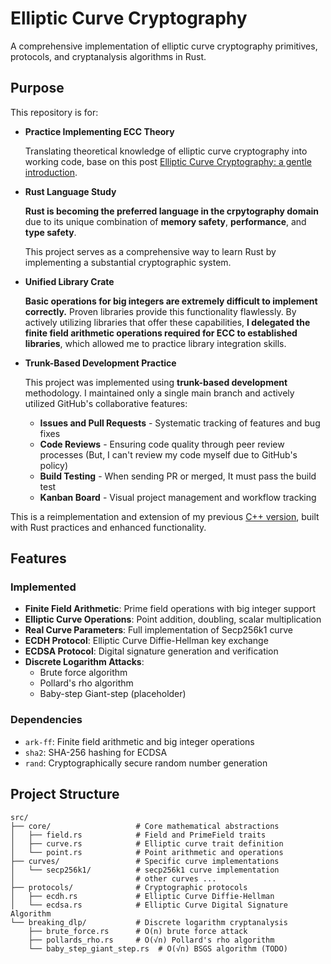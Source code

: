 # Elliptic Curve Cryptography

A comprehensive implementation of elliptic curve cryptography primitives, protocols, and cryptanalysis algorithms in Rust.

## Purpose
This repository is for:

- **Practice Implementing ECC Theory**

    Translating theoretical knowledge of elliptic curve cryptography into working code, base on this post [Elliptic Curve Cryptography: a gentle introduction](https://andrea.corbellini.name/2015/05/17/elliptic-curve-cryptography-a-gentle-introduction/).

- **Rust Language Study**

    **Rust is becoming the preferred language in the crpytography domain** due to its unique combination of **memory safety**, **performance**, and **type safety**.
    
    This project serves as a comprehensive way to learn Rust by implementing a substantial cryptographic system.

- **Unified Library Crate**

    **Basic operations for big integers are extremely difficult to implement correctly.** Proven libraries provide this functionality flawlessly. By actively utilizing libraries that offer these capabilities, **I delegated the finite field arithmetic operations required for ECC to established libraries**, which allowed me to practice library integration skills.

- **Trunk-Based Development Practice**

    This project was implemented using **trunk-based development** methodology. I maintained only a single main branch and actively utilized GitHub's collaborative features:
    
    - **Issues and Pull Requests** - Systematic tracking of features and bug fixes
    - **Code Reviews** - Ensuring code quality through peer review processes (But, I can't review my code myself due to GitHub's policy)
    - **Build Testing** - When sending PR or merged, It must pass the build test
    - **Kanban Board** - Visual project management and workflow tracking

This is a reimplementation and extension of my previous [C++ version](https://github.com/minsubb13/elliptic-curve-cryptography), built with Rust practices and enhanced functionality.

## Features

### Implemented

- **Finite Field Arithmetic**: Prime field operations with big integer support
- **Elliptic Curve Operations**: Point addition, doubling, scalar multiplication
- **Real Curve Parameters**: Full implementation of Secp256k1 curve
- **ECDH Protocol**: Elliptic Curve Diffie-Hellman key exchange
- **ECDSA Protocol**: Digital signature generation and verification
- **Discrete Logarithm Attacks**:
    - Brute force algorithm
    - Pollard's rho algorithm
    - Baby-step Giant-step (placeholder)

### Dependencies

- `ark-ff`: Finite field arithmetic and big integer operations
- `sha2`: SHA-256 hashing for ECDSA
- `rand`: Cryptographically secure random number generation

## Project Structure

```
src/
├── core/                   # Core mathematical abstractions
│   ├── field.rs            # Field and PrimeField traits
│   ├── curve.rs            # Elliptic curve trait definition
│   └── point.rs            # Point arithmetic and operations
├── curves/                 # Specific curve implementations
│   └── secp256k1/          # secp256k1 curve implementation
│                           # other curves ...
├── protocols/              # Cryptographic protocols
│   ├── ecdh.rs             # Elliptic Curve Diffie-Hellman
│   └── ecdsa.rs            # Elliptic Curve Digital Signature Algorithm
└── breaking_dlp/           # Discrete logarithm cryptanalysis
    ├── brute_force.rs      # O(n) brute force attack
    ├── pollards_rho.rs     # O(√n) Pollard's rho algorithm
    └── baby_step_giant_step.rs  # O(√n) BSGS algorithm (TODO)
```